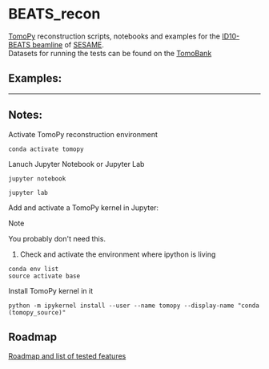# BEATS_recon

[TomoPy](https://tomopy.readthedocs.io/en/latest/) reconstruction scripts, notebooks and examples for the [ID10-BEATS beamline](https://www.sesame.org.jo/beamlines/beats) of [SESAME](https://www.sesame.org.jo/). <br />
Datasets for running the tests can be found on the [TomoBank](https://tomobank.readthedocs.io/en/latest/)

## Examples:


---
## Notes:

Activate TomoPy reconstruction environment
```commandline
conda activate tomopy
```

Lanuch Jupyter Notebook or Jupyter Lab
```commandline
jupyter notebook
```

```commandline
jupyter lab
```

Add and activate a TomoPy kernel in Jupyter:
> [!NOTE]  
> You probably don't need this.

1. Check and activate the environment where ipython is living 
```commandline
conda env list
source activate base
```

Install TomoPy kernel in it
```commandline
python -m ipykernel install --user --name tomopy --display-name "conda (tomopy_source)"
```

## Roadmap
[Roadmap and list of tested features](tests/README.md)
